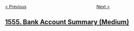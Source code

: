 <!--|This file generated by command(leetcode description); DO NOT EDIT.    |-->
<!--+----------------------------------------------------------------------+-->
<!--|@author    openset <openset.wang@gmail.com>                           |-->
<!--|@link      https://github.com/openset                                 |-->
<!--|@home      https://github.com/openset/leetcode                        |-->
<!--+----------------------------------------------------------------------+-->

[< Previous](../strings-differ-by-one-character "Strings Differ by One Character")
　　　　　　　　　　　　　　　　
[Next >](../thousand-separator "Thousand Separator")

## [1555. Bank Account Summary (Medium)](https://leetcode.com/problems/bank-account-summary "银行账户概要")


